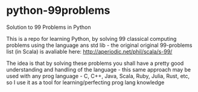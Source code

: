 # python-99problems
Solution to 99 Problems in Python

This is a repo for learning Python, by solving 99 classical computing problems using the language ans std lib - the original original 99-problems list (in Scala) is avaliable here: http://aperiodic.net/phil/scala/s-99/

The idea is that by solving these problems you shall have a pretty good understanding and handling of the language - this same approach may be used with any prog language - C, C++, Java, Scala, Ruby, Julia, Rust, etc, so I use it as a tool for learning/perfecting prog lang knowledge

